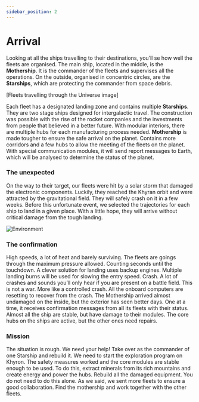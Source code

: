```yaml
---
sidebar_position: 2
---
```


# Arrival

Looking at all the ships travelling to their destinations, you’ll se how well the fleets are organised. The main ship, located in the middle, is the **Mothership**. It is the commander of the fleets and supervises all the operations. On the outside, organised in concentric circles, are the **Starships**, which are protecting the commander from space debris.

[Fleets travelling through the Universe image]

Each fleet has a designated landing zone and contains multiple **Starships**. They are two stage ships designed for intergalactic travel. The construction was possible with the rise of the rocket companies and the investments from people that believed in a better future. With modular interiors, there are multiple hubs for each manufacturing process needed.
**Mothership** is made tougher to ensure the safe arrival on the planet. Contains more corridors and a few hubs to allow the meeting of the fleets on the planet. With special communication modules, it will send report messages to Earth, which will be analysed to determine the status of the planet.

### The unexpected

On the way to their target, our fleets were hit by a solar storm that damaged the electronic components. Luckily, they reached the Khyran orbit and were attracted by the gravitational field. They will safely crash on it in a few weeks. Before this unfortunate event, we selected the trajectories for each ship to land in a given place. With a little hope, they will arrive without critical damage from the tough landing.

![Environment](/img/background/background2.png)

### The confirmation

High speeds, a lot of heat and barely surviving. The fleets are goings through the maximum pressure allowed. Counting seconds until the touchdown. A clever solution for landing uses backup engines. Multiple landing burns will be used for slowing the entry speed.
Crash. A lot of crashes and sounds you’ll only hear if you are present on a battle field. This is not a war. More like a controlled crash. All the onboard computers are resetting to recover from the crash. The Mothership arrived almost undamaged on the inside, but the exterior has seen better days. One at a time, it receives confirmation messages from all its fleets with their status. Almost all the ship are stable, but have damage to their modules. The core hubs on the ships are active, but the other ones need repairs.

### Mission

The situation is rough. We need your help! Take over as the commander of one Starship and rebuild it. We need to start the exploration program on Khyron. The safety measures worked and the core modules are stable enough to be used.
To do this, extract minerals from its rich mountains and create energy and power the hubs. Rebuild all the damaged equipment.
You do not need to do this alone. As we said, we sent more fleets to ensure a good collaboration. Find the mothership and work together with the other fleets.